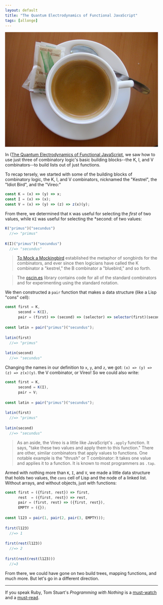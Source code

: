 ```yaml
---
layout: default
title: "The Quantum Electrodynamics of Functional JavaScript"
tags: [allonge]
---
```


![Coffee served at the CERN particle accelerator](/assets/images/cern-coffee.jpg)

In  ([The Quantum Electrodynamics of Functional JavaScript](hhttp://raganwald.com/2015/02/13/functional-quantum-electrodynamics.html), we saw how to use just three of combinatory logic's basic building blocks--the K, I, and V combinators--to build lists out of just functions.

To recap tersely, we started with some of the building blocks of combinatory logic, the K, I, and V combinators, nicknamed the "Kestrel", the "Idiot Bird", and the "Vireo:"

```javascript
const K = (x) => (y) => x;
const I = (x) => (x);
const V = (x) => (y) => (z) => z(x)(y);

```

From there, we determined that `K` was useful for selecting the *first* of two values, while `KI` was useful for selecting the *second: of two values:

```javascript
K("primus")("secundus")
  //=> "primus"

K(I)("primus")("secundus")
  //=> "secundus"
```


> [To Mock a Mockingbird](http://www.amazon.com/gp/product/0192801422/ref=as_li_ss_tl?ie=UTF8&tag=raganwald001-20&linkCode=as2&camp=1789&creative=390957&creativeASIN=0192801422) established the metaphor of songbirds for the combinators, and ever since then logicians have called the K combinator a "kestrel," the B combinator a "bluebird," and so forth.

> The [oscin.es] library contains code for all of the standard combinators and for experimenting using the standard notation.

[To Mock a Mockingbird]: http://www.amazon.com/gp/product/0192801422/ref=as_li_ss_tl?ie=UTF8&tag=raganwald001-20&linkCode=as2&camp=1789&creative=390957&creativeASIN=0192801422
[oscin.es]: http://oscin.es

We then constructed a `pair` function that makes a data structure (like a Lisp "cons" cell):

```javascript
const first = K,
      second = K(I),
      pair = (first) => (second) => (selector) => selector(first)(second);

const latin = pair("primus")("secundus");

latin(first)
  //=> "primus"

latin(second)
  //=> "secundus"
```

Changing the names in our definition to `x`, `y`, and `z`, we got: `(x) => (y) => (z) => z(x)(y)`. the V combinator, or Vireo! So we could also write:

```javascript
const first = K,
      second = K(I),
      pair = V;

const latin = pair("primus")("secundus");

latin(first)
  //=> "primus"

latin(second)
  //=> "secundus"
```

> As an aside, the Vireo is a little like JavaScript's `.apply` function. It says, "take these two values and apply them to this function." There are other, similar combinators that apply values to functions. One notable example is the "thrush" or T combinator: It takes one value and applies it to a function. It is known to most programmers as `.tap`.

Armed with nothing more than `K`, `I`, and `V`, we made a little data structure that holds two values, the `cons` cell of Lisp and the node of a linked list. Without arrays, and without objects, just with functions:

```javascript
const first = ({first, rest}) => first,
      rest  = ({first, rest}) => rest,
      pair = (first, rest) => ({first, rest}),
      EMPTY = ({});

const l123 = pair(1, pair(2, pair(3, EMPTY)));

first(l123)
  //=> 1

first(rest(l123))
  //=> 2

first(rest(rest(l123)))
  //=3
```

From there, we could have gone on two build trees, mapping functions, and much more. But let's go in a different direction.

---

If you speak Ruby, Tom Stuart's *Programming with Nothing* is a [must-watch](http://rubymanor.org/3/videos/programming_with_nothing/) and a [must-read](http://codon.com/programming-with-nothing).
